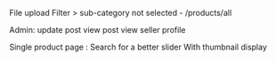 File upload
Filter > sub-category not selected - /products/all

Admin:
update post
view post
view seller profile

Single product page :
Search for a better slider
With thumbnail display
